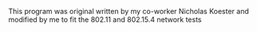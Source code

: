 This program was original written by my co-worker Nicholas Koester and modified by me to fit the 802.11 and 802.15.4 network tests
